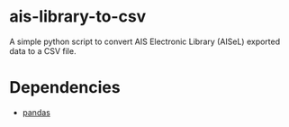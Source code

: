 # ais-library-to-csv
A simple python script to convert AIS Electronic Library (AISeL) exported data to a CSV file.

# Dependencies
- [pandas](https://pandas.pydata.org/pandas-docs/stable/install.html)

